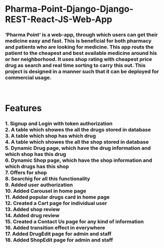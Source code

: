 <h1> Pharma-Point-Django-Django-REST-React-JS-Web-App </h1>
<h3>‘Pharma Point’ is a web-app, through which users can get their medicine easy and fast. This is beneficial for both pharmacy and patients who are looking for medicine. This app routs the patient to the cheapest and best available medicine around his or her neighborhood. It uses shop rating with cheapest price drug as search and real time sorting to carry this out. This project is designed in a manner such that it can be deployed for commercial usage. </h3>
<br/>
<h1>Features</h1>
 <h3>
	1. Signup and Login with token authorization<br/>
	2. A table which showes the all the drugs stored in database<br/>
	3. A table which shop has which drug<br/>
	4. A table which showes the all the shop stored in database<br/>
	5. Dynamic Drug page, which have the drug information and which shop has this drug<br/>
	6. Dynamic Shop page, which have the shop information and which drugs has this shop<br/>
	7. Offers for shop<br/>
	8. Searchig for all this functionality<br/>
	9. Added user authorization<br/>
	10. Added Carousel in home page<br/>
	11. Added popular drugs card in home page<br/>
	12. Created a Cart page for individual user<br/>
	13. Added shop review <br/>
	14. Added drug review<br/>
	15. Created a Contact Us page for any kind of information<br/>
	16. Added transition effect in everywhere <br/>
	17. Added DrugEdit page for admin and staff<br/>
	18. Added ShopEdit page for admin and staff<br/>
	</h3>